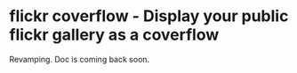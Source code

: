 # flickr coverflow - Display your public flickr gallery as a coverflow

Revamping. Doc is coming back soon.